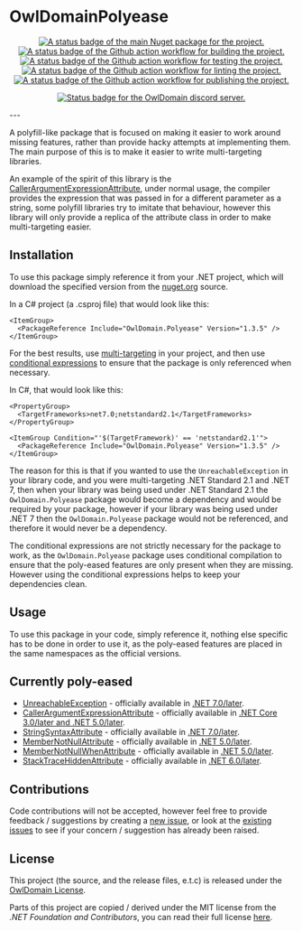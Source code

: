 # OwlDomainPolyease

<!-- Do not put the link/image nested tags on new lines as that will count the links as having whitespace which changes the rendering -->

<p align="center"> <!-- Project -->
  <a title="A link to the latest version of the main NuGet package for the project." href="https://www.nuget.org/packages/OwlDomain.Polyease"><img alt="A status badge of the main Nuget package for the project." src="https://img.shields.io/nuget/v/OwlDomain.Polyease?logo=nuget"></a>
  <a title="A link to the Github action workflow for building the project." href="https://github.com/Owl-Domain/Polyease/actions/workflows/build.yml"><img alt="A status badge of the Github action workflow for building the project." src="https://github.com/Owl-Domain/Polyease/actions/workflows/build.yml/badge.svg"></a>
  <a title="A link to the Github action workflow for testing the project." href="https://github.com/Owl-Domain/Polyease/actions/workflows/test.yml"><img alt="A status badge of the Github action workflow for testing the project." src="https://github.com/Owl-Domain/Polyease/actions/workflows/test.yml/badge.svg"></a>
  <a title="A link to the Github action workflow for linting the project." href="https://github.com/Owl-Domain/Polyease/actions/workflows/lint.yml"><img alt="A status badge of the Github action workflow for linting the project." src="https://github.com/Owl-Domain/Polyease/actions/workflows/lint.yml/badge.svg"></a>
  <a title="A link to the Github action workflow for publishing the project." href="https://github.com/Owl-Domain/Polyease/actions/workflows/publish.yml"><img alt="A status badge of the Github action workflow for publishing the project." src="https://github.com/Owl-Domain/Polyease/actions/workflows/publish.yml/badge.svg"></a>
</p>

<p align="center"> <!-- Organisation -->
  <a title="A link to the OwlDomain Discord server." href="https://discord.gg/JtXMeqVGQc"><img alt="Status badge for the OwlDomain discord server." src="https://img.shields.io/discord/1411024983550853162?style=social&logo=discord&label=discord&link=https%3A%2F%2Fdiscord.gg%2FJtXMeqVGQc"></a>
</p>
---

A polyfill-like package that is focused on making it easier to work around missing features,
rather than provide hacky attempts at implementing them. The main purpose of this is to
make it easier to write multi-targeting libraries.

An example of the spirit of this library is the
[CallerArgumentExpressionAttribute](https://learn.microsoft.com/dotnet/api/system.runtime.compilerservices.callerargumentexpressionattribute),
under normal usage, the compiler provides the expression that was passed in for a different parameter as a string,
some polyfill libraries try to imitate that behaviour, however this library will only provide a replica of
the attribute class in order to make multi-targeting easier.


## Installation

To use this package simply reference it from your .NET project, which will download the specified
version from the [nuget.org](https://www.nuget.org/packages/OwlDomain.Polyease) source.

In a C# project (a .csproj file) that would look like this:

```csproj
<ItemGroup>
  <PackageReference Include="OwlDomain.Polyease" Version="1.3.5" />
</ItemGroup>
```

For the best results, use [multi-targeting](https://learn.microsoft.com/dotnet/standard/frameworks)
in your project, and then use
[conditional expressions](https://learn.microsoft.com/visualstudio/msbuild/msbuild-conditions)
to ensure that the package is only referenced when necessary.

In C#, that would look like this:

```csproj
<PropertyGroup>
  <TargetFrameworks>net7.0;netstandard2.1</TargetFrameworks>
</PropertyGroup>

<ItemGroup Condition="'$(TargetFramework)' == 'netstandard2.1'">
  <PackageReference Include="OwlDomain.Polyease" Version="1.3.5" />
</ItemGroup>
```

The reason for this is that if you wanted to use the `UnreachableException` in your library code,
and you were multi-targeting .NET Standard 2.1 and .NET 7, then when your library was being used under
.NET Standard 2.1  the `OwlDomain.Polyease` package would become a dependency and
would be required by your package, however if your library was being used under .NET 7 then the
`OwlDomain.Polyease` package would not be referenced, and therefore it would never be a dependency.

The conditional expressions are not strictly necessary for the package to work, as the `OwlDomain.Polyease` package
uses conditional compilation to ensure that the poly-eased features are only present when they are missing.
However using the conditional expressions helps to keep your dependencies clean.


## Usage

To use this package in your code, simply reference it, nothing else specific has to be done in order to use it,
as the poly-eased features are placed in the same namespaces as the official versions.


## Currently poly-eased

- [UnreachableException](https://learn.microsoft.com/dotnet/api/system.diagnostics.unreachableexception) -
  officially available in [.NET 7.0/later](https://apisof.net/catalog/614f9e38-2ac6-c5f5-386e-b2174c657505).
- [CallerArgumentExpressionAttribute](https://learn.microsoft.com/dotnet/api/system.runtime.compilerservices.callerargumentexpressionattribute) -
  officially available in [.NET Core 3.0/later and .NET 5.0/later](https://apisof.net/catalog/9ca9576d-3b89-a8a5-b1d0-95c096bb5378).
- [StringSyntaxAttribute](https://learn.microsoft.com/dotnet/api/system.diagnostics.codeanalysis.stringsyntaxattribute) -
  officially available in [.NET 7.0/later](https://apisof.net/catalog/c0079be5-561c-a967-1ae8-385348a32fb9).
- [MemberNotNullAttribute](https://learn.microsoft.com/dotnet/api/system.diagnostics.codeanalysis.membernotnullattribute) -
  officially available in [.NET 5.0/later](https://apisof.net/catalog/200dc3dadc94a608b8305ad2f5498281).
- [MemberNotNullWhenAttribute](https://learn.microsoft.com/dotnet/api/system.diagnostics.codeanalysis.membernotnullwhenattribute) -
  officially available in [.NET 5.0/later](https://apisof.net/catalog/8b00bdca113a146a7a5a79f2ef1c7fc9).
- [StackTraceHiddenAttribute](https://learn.microsoft.com/dotnet/api/system.diagnostics.stacktracehiddenattribute) -
  officially available in [.NET 6.0/later](https://apisof.net/catalog/5cc02aab35e14fcf5d358e958a777443).


## Contributions

Code contributions will not be accepted, however feel free to provide feedback / suggestions
by creating a [new issue](https://github.com/Owl-Domain/Polyease/issues/new), or look at
the [existing issues](https://github.com/Owl-Domain/Polyease/issues?q=) to see if your
concern / suggestion has already been raised.


## License

This project (the source, and the release files, e.t.c) is released under the [OwlDomain License](/license.md).

Parts of this project are copied / derived under the MIT license from the *.NET Foundation and
Contributors*, you can read their full license [here](/license-dotnet.md).
